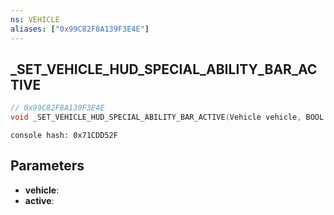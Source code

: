```yaml
---
ns: VEHICLE
aliases: ["0x99C82F8A139F3E4E"]
---
```

## _SET_VEHICLE_HUD_SPECIAL_ABILITY_BAR_ACTIVE

```c
// 0x99C82F8A139F3E4E
void _SET_VEHICLE_HUD_SPECIAL_ABILITY_BAR_ACTIVE(Vehicle vehicle, BOOL active);
```

```
console hash: 0x71CDD52F  
```

## Parameters
* **vehicle**: 
* **active**: 

